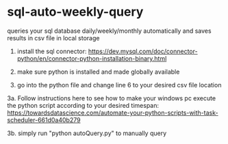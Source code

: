 # sql-auto-weekly-query
queries your sql database daily/weekly/monthly automatically and saves results in csv file in local storage

1. install the sql connector: https://dev.mysql.com/doc/connector-python/en/connector-python-installation-binary.html

2. make sure python is installed and made globally available

3. go into the python file and change line 6 to your desired csv file location

3a. Follow instructions here to see how to make your windows pc execute the python script according to your desired timespan: https://towardsdatascience.com/automate-your-python-scripts-with-task-scheduler-661d0a40b279

3b. simply run "python autoQuery.py" to manually query
